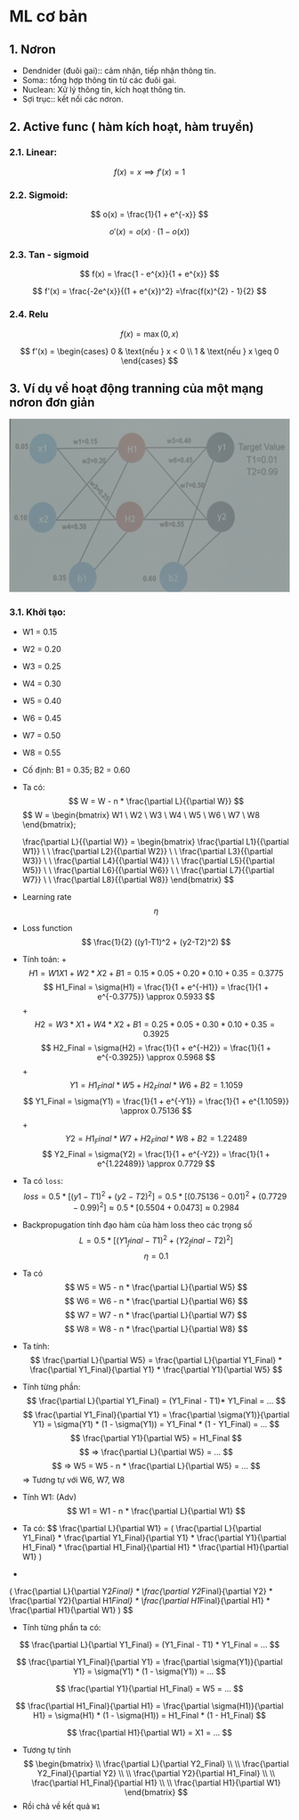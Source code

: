 # ML cơ bản

## 1. Nơron

-   Dendnider (đuôi gai):: cảm nhận, tiếp nhận thông tin.
-   Soma:: tổng hợp thông tin từ các đuôi gai.
-   Nuclean: Xử lý thông tin, kích hoạt thông tin.
-   Sợi trục:: kết nối các nơron.

## 2. Active func ( hàm kích hoạt, hàm truyền)

### 2.1. Linear:

$$
f(x) = x \implies f'(x) = 1
$$

### 2.2. Sigmoid:

$$
o(x) = \frac{1}{1 + e^{-x}}
$$

$$
o'(x) = o(x) \cdot (1 - o(x))
$$

### 2.3. Tan - sigmoid

$$
f(x) = \frac{1 - e^{x}}{1 + e^{x}}
$$

$$
f'(x) = \frac{-2e^{x}}{(1 + e^{x})^2} =\frac{f(x)^{2} - 1}{2}
$$

### 2.4. Relu

$$
f(x) = \max(0, x)
$$

$$
f'(x) = \begin{cases}
0 & \text{nếu } x < 0 \\
1 & \text{nếu } x \geq 0
\end{cases}
$$

## 3. Ví dụ về hoạt động tranning của một mạng nơron đơn giản

![Hình ảnh minh họa](./noron_basic.png)

### 3.1. Khởi tạo:
-   W1 = 0.15
-   W2 = 0.20
-   W3 = 0.25
-   W4 = 0.30
-   W5 = 0.40
-   W6 = 0.45
-   W7 = 0.50
-   W8 = 0.55
-   Cố định: B1 = 0.35; B2 = 0.60
-   Ta có:
$$
W =
    W - n *
    \frac{\partial L}{{\partial W}}
$$
$$
W =
    \begin{bmatrix}
        W1 \\
        W2 \\
        W3 \\
        W4 \\
        W5 \\
        W6 \\
        W7 \\
        W8
    \end{bmatrix};

    \frac{\partial L}{{\partial W}} =
    \begin{bmatrix}
        \frac{\partial L1}{{\partial W1}} \\
        \\
        \frac{\partial L2}{{\partial W2}} \\
        \\
        \frac{\partial L3}{{\partial W3}} \\
        \\
        \frac{\partial L4}{{\partial W4}} \\
        \\
        \frac{\partial L5}{{\partial W5}} \\
        \\
        \frac{\partial L6}{{\partial W6}} \\
        \\
        \frac{\partial L7}{{\partial W7}} \\
        \\
        \frac{\partial L8}{{\partial W8}}
    \end{bmatrix}
$$
-   Learning rate
    $$\eta$$
-   Loss function
    $$
     \frac{1}{2} ((y1-T1)^2 + (y2-T2)^2)
    $$
-   Tính toán:
    +
        $$
        H1
            = W1X1 + W2*X2 + B1
            = 0.15*0.05 + 0.20*0.10 + 0.35
            = 0.3775
        $$
        $$
        H1_Final =
            \sigma(H1) =
            \frac{1}{1 + e^{-H1}} =
            \frac{1}{1 + e^{-0.3775}} \approx
            0.5933
        $$
    +
        $$
        H2 =
        W3*X1 + W4*X2 + B1 =
        0.25*0.05 + 0.30*0.10 + 0.35 =
        0.3925
        $$
        $$
        H2_Final =
        \sigma(H2) =
        \frac{1}{1 + e^{-H2}} =
        \frac{1}{1 + e^{-0.3925}} \approx
        0.5968
        $$
    +
        $$
        Y1 =
            H1_Final * W5 + H2_Final * W6 + B2 = 1.1059
        $$
        $$
        Y1_Final =
        \sigma(Y1) =
        \frac{1}{1 + e^{-Y1}} =
        \frac{1}{1 + e^{1.1059}} \approx
        0.75136
        $$
    +
        $$
        Y2 =
        H1_Final * W7 + H2_Final * W8 + B2 =
        1.22489
        $$
        $$
        Y2_Final =
        \sigma(Y2) =
        \frac{1}{1 + e^{-Y2}} =
        \frac{1}{1 + e^{1.22489}} \approx
        0.7729
        $$
- Ta có `loss`:
$$
loss = 0.5 * [(y1 - T1)^2 + (y2 - T2)^2] = 0.5 * [(0.75136 - 0.01)^2 + (0.7729 - 0.99)^2] \approx 0.5 * [0.5504 + 0.0473] \approx 0.2984
$$
-   Backpropugation tính đạo hàm của hàm loss theo các trọng số
    $$
    L = 0.5*[(Y1_final - T1)^2 + (Y2_final - T2)^2 ]
    $$
    $$\eta= 0.1$$
-   Ta có
    $$
    W5 =
        W5 -
        n *
        \frac{\partial L}{\partial W5}
    $$
    $$
    W6 =
        W6 -
        n *
        \frac{\partial L}{\partial W6}
    $$
    $$
    W7 =
        W7 -
        n *
        \frac{\partial L}{\partial W7}
    $$
    $$
    W8 =
        W8 -
        n *
        \frac{\partial L}{\partial W8}
    $$
-   Ta tính:
    $$
    \frac{\partial L}{\partial W5} =
        \frac{\partial L}{\partial Y1_Final} *
        \frac{\partial Y1_Final}{\partial Y1} *
        \frac{\partial Y1}{\partial W5}
    $$
-   Tính từng phần:
$$
\frac{\partial L}{\partial Y1_Final} =
    (Y1_Final - T1)* Y1_Final =
    ...
$$
$$
\frac{\partial Y1_Final}{\partial Y1} =
    \frac{\partial \sigma(Y1)}{\partial Y1} =
    \sigma(Y1) * (1 - \sigma(Y1)) =
    Y1_Final * (1 - Y1_Final) =
    ...
$$
$$
\frac{\partial Y1}{\partial W5} =
    H1_Final
$$
$$
=> \frac{\partial L}{\partial W5} = ...
$$
$$
=> W5 = W5 - n * \frac{\partial L}{\partial W5} = ...
$$
=> Tương tự với W6, W7, W8
-   Tính W1: (Adv)
$$
W1 = W1 - n * \frac{\partial L}{\partial W1}
$$
-   Ta có:
$$
\frac{\partial L}{\partial W1} =
(
    \frac{\partial L}{\partial Y1_Final} *
    \frac{\partial Y1_Final}{\partial Y1} *
    \frac{\partial Y1}{\partial H1_Final} *
    \frac{\partial H1_Final}{\partial H1} *
    \frac{\partial H1}{\partial W1}
)
+
(
    \frac{\partial L}{\partial Y2*Final} *
    \frac{\partial Y2*Final}{\partial Y2} *
    \frac{\partial Y2}{\partial H1*Final} *
    \frac{\partial H1*Final}{\partial H1} *
    \frac{\partial H1}{\partial W1}
)
$$
-   Tính từng phần ta có:

$$
\frac{\partial L}{\partial Y1_Final} =
    (Y1_Final - T1) * Y1_Final = ...
$$

$$
\frac{\partial Y1_Final}{\partial Y1} =
    \frac{\partial \sigma(Y1)}{\partial Y1} = \sigma(Y1) * (1 - \sigma(Y1)) = ...
$$

$$
\frac{\partial Y1}{\partial H1_Final} =
    W5 = ...
$$

$$
\frac{\partial H1_Final}{\partial H1} =
    \frac{\partial \sigma(H1)}{\partial H1} = \sigma(H1) * (1 - \sigma(H1)) =
    H1_Final * (1 - H1_Final)
$$

$$
\frac{\partial H1}{\partial W1} =
    X1 = ...
$$

- Tương tự tính
$$
\begin{bmatrix}
\\
\frac{\partial L}{\partial Y2_Final} \\
\\
\frac{\partial Y2_Final}{\partial Y2} \\
\\
\frac{\partial Y2}{\partial H1_Final} \\
\\
\frac{\partial H1_Final}{\partial H1} \\
\\
\frac{\partial H1}{\partial W1}
\end{bmatrix}
$$
-   Rồi chả về kết quả `W1`
